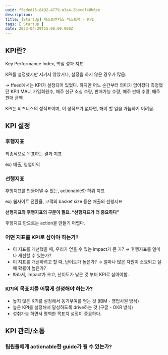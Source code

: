 ```yaml
---
uuid: f5eded15-8492-4779-a3a4-2bbccf48b6ee
description: 
title: [StartUp] 패스트벤처스 텍스트북 - KPI
tags: [ StartUp ]
date: 2023-04-29T15:00:00.000Z
---
```









## KPI란?

Key Performance Index, 핵심 성과 지표

KPI를 설정했지만 지키지 않았거나, 설정을 하지 않은 경우가 많음.

→ ffeed에서는 KPI가 설정되어 있었다. 하지만 어느 순간부터 의미가 없어졌다
측정했던 KPI) MAU, 가입회원수, 매주 신규 소싱 수량, 판매가능 수량, 매주 판매 수량, 매주 판매 금액 

KPI는 비즈니스의 성적표이며, 이 성적표가 없다면, 해야 할 일을 가늠하기 어려움.

## KPI 설정

### 후행지표

최종적으로 목표하는 결과 지표

ex) 매출, 영업이익

### 선행지표

후행지표를 만들어낼 수 있는, actionable한 하위 지표

ex) 웹사이트 전환율, 고객의 basket size 등은 매출의 선행지표

**선행지표와 후행지표의 구분이 필요. “선행지표가 더 중요하다”**

후행지표 만으로는 action을 만들기 어렵다.

### 어떤 지표를 KPI로 삼아야 하는가?

- 이 지표를 개선했을 때, 우리가 얻을 수 있는 impact가 큰 가? → 후행지표를 얼마나 개선할 수 있는가?
- 이 지표를 개선하려고 할 때, 난이도가 높은가? → 얼마나 많은 자원이 소요되고 실패 확률이 높은가?
- 따라서, impact가 크고, 난이도가 낮은 것 부터 KPI로 삼아야함.

### KPI의 목표치를 어떻게 설정해야 하는가?

- 높지 않은 KPI를 설정해서 동기부여를 얻는 것 (IBM - 영업사원 방식)
- 높은 KPI를 설정해서 달성하도록 drive하는 것 (구글 - OKR 방식)
- 성취가능 하면서 명백한 목표치 설정이 중요하다.

## KPI 관리/소통

### 팀원들에게 actionable한 guide가 될 수 있는가?